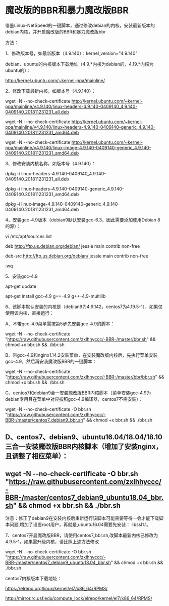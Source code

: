 # 魔改版的BBR和暴力魔改版BBR

借鉴Linux-NetSpeed的一键脚本，通过修改debian的内核，安装最新版本的debian内核，并开启魔改版的BBR和暴力魔改版bbr

方法：

1、修改版本号，如最新版本（4.9.140）：kernel_version="4.9.140"

debian、ubuntu的内核版本下载地址（4.9.*内核为debian的，4.19.*内核为ubuntu的）：

http://kernel.ubuntu.com/~kernel-ppa/mainline/

2、修改下载最新内核，如版本号（4.9.140）：

wget -N --no-check-certificate http://kernel.ubuntu.com/~kernel-ppa/mainline/v4.9.140/linux-headers-4.9.140-0409140_4.9.140-0409140.201811231231_all.deb

wget -N --no-check-certificate http://kernel.ubuntu.com/~kernel-ppa/mainline/v4.9.140/linux-headers-4.9.140-0409140-generic_4.9.140-0409140.201811231231_amd64.deb

wget -N --no-check-certificate http://kernel.ubuntu.com/~kernel-ppa/mainline/v4.9.140/linux-image-4.9.140-0409140-generic_4.9.140-0409140.201811231231_amd64.deb

3、修改安装内核名称，如版本号（4.9.140）：

dpkg -i linux-headers-4.9.140-0409140_4.9.140-0409140.201811231231_all.deb

dpkg -i linux-headers-4.9.140-0409140-generic_4.9.140-0409140.201811231231_amd64.deb

dpkg -i linux-image-4.9.140-0409140-generic_4.9.140-0409140.201811231231_amd64.deb

4、安装gcc-4.9版本（debian9默认安装gcc-6.3，因此需要添加使用Debian 8的源）：

vi /etc/apt/sources.list

deb http://ftp.us.debian.org/debian/ jessie main contrib non-free

deb-src http://ftp.us.debian.org/debian/ jessie main contrib non-free

:wq

5、安装gcc-4.9

apt-get update

apt-get install gcc-4.9 g++-4.9 g++-4.9-multilib

6、该脚本默认安装的内核是（debian9为4.9.142，centos7为4.19.5-1），如果仅使用该内核，直接运行：

A、不带gcc-4.9菜单需按第5步先安装gcc-4.9的脚本：

wget -N --no-check-certificate "https://raw.githubusercontent.com/zxlhhyccc/-BBR-/master/bbr.sh"  && chmod +x bbr.sh && ./bbr.sh 

B、带gcc-4.9和nginx1.14.2安装菜单，在安装魔改版内核后，先执行菜单安装gcc-4.9，然后再安装魔改版BBR的一键脚本：

wget -N --no-check-certificate "https://raw.githubusercontent.com/zxlhhyccc/-BBR-/master/bbr/bbr.sh" && chmod +x bbr.sh && ./bbr.sh

C、centos7和debian9合一安装魔改版BBR内核脚本（菜单安装gcc-4.9为debian专用且在菜单中对应按照gcc-4.9编译器，centos7不需安装）：

wget -N --no-check-certificate -O bbr.sh "https://raw.githubusercontent.com/zxlhhyccc/-BBR-/master/centos7_debian9_bbr.sh" && chmod +x bbr.sh && ./bbr.sh

D、centos7、debian9、ubuntu16.04/18.04/18.10三合一安装魔改版BBR内核脚本（增加了安装nginx，且调整了相应菜单）：
------
wget -N --no-check-certificate -O bbr.sh "https://raw.githubusercontent.com/zxlhhyccc/-BBR-/master/centos7_debian9_ubuntu18.04_bbr.sh"  && chmod +x bbr.sh && ./bbr.sh
-------
注意：修正了debian9在安装内核后重新运行该脚本可能需要等待一会才能下载脚本问题,增加了设置root用户，再就是,ubuntu16.04需要先安装： libssl1.1。

7、centos7开启魔改版BBR，请使用centos7_bbr.sh,改脚本最新内核已修改为4.9.5-1，如果需升级内核，请比照上述方法修改

wget -N --no-check-certificate -O bbr.sh "https://raw.githubusercontent.com/zxlhhyccc/-BBR-/master/centos7_debian9_ubuntu18.04_bbr.sh" && chmod +x bbr.sh && ./bbr.sh

centos7内核版本下载地址：

https://elrepo.org/linux/kernel/el7/x86_64/RPMS/

http://mirror.rc.usf.edu/compute_lock/elrepo/kernel/el7/x86_64/RPMS/ 
